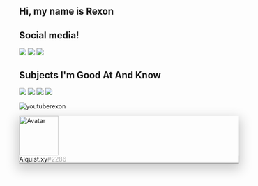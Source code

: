## Hi, my name is Rexon



## Social media!
<p>
<a href="https://github.com/youtuberexon" target="_blank"><img src="https://img.shields.io/badge/GitHub-100000?style=for-the-badge&logo=github&logoColor=white"></a>
<a href="https://www.instagram.com/youtuberex0n/" target="_blank"><img src="https://img.shields.io/badge/Instagram-E4405F?style=for-the-badge&logo=instagram&logoColor=white"></a>
 <a href="https://discord.gg/visa" target="_blank"><img src="https://img.shields.io/badge/Discord-7289DA?style=for-the-badge&logo=discord&logoColor=white"></a>
</p>
  
  ## Subjects I'm Good At And Know
<p>
<img src="https://img.shields.io/badge/javascript%20-%23323330.svg?&style=for-the-badge&logo=javascript&logoColor=%23F7DF1E"/> 
<img src="https://img.shields.io/badge/git%20-%231572B6.svg?&style=for-the-badge&logo=css3&logoColor=white"/> 
<img src="https://img.shields.io/badge/node.js%20-%2343853D.svg?&style=for-the-badge&logo=node.js&logoColor=white"/>
<img src="https://img.shields.io/badge/html5%20-%23E34F26.svg?&style=for-the-badge&logo=html5&logoColor=white"/>  

</p>

<img src="https://komarev.com/ghpvc/?username=youtuberexon&label=Ziyaretçi%20Sayısı&color=552b75" alt="youtuberexon" />  
   
</p>

<div class="bg-[#181b23] rounded-[15px] grid absolute grid-rows-[5fr,auto] grid-cols-[auto] pb-[35px]" style="box-shadow: rgba(0, 0, 0, 0.2) 0px 10px 25px 5px; z-index: 32;"><div class="h-[80px] w-[350px] p-[15px] pt-[25px] pb-[15px] flex" style="border-radius: 15px 15px 0px 0px; background: rgb(34, 39, 50);"></div><div><img src="https://cdn.discordapp.com/avatars/852608195338960916/904b750117c5794cab545a11cf06b4ac" height="90" width="90" alt="Avatar" class="rounded-[50%] absolute ml-[7%] top-[40px] av3"><div class="absolute rounded-[50%] h-[28px] w-[28px] av2 left-[90px] mt-[25px] flex items-center justify-center" style="background: hsl(214, calc(var(--saturation-factor, 1) * 9.9%), 50.4%);"><span class="bg-[#191b23] left-[10px] top-[10px] rounded-[90%] absolute h-[8px] w-[8px] lg:h-[9px] lg:w-[9px] rounded-[90%]"></span></div></div><div class="pt-[55px] pb-[15px]" style="box-shadow: gray 0px 1px 1px !important; z-index: 32;"><div class="text-[22px] items-center flex w-[max-content] pt-3 pb-0 pl-5 font-bold">Alquist.xy<font color="#aaa">#2286</font></div><!----></div><!----><!----></div>
